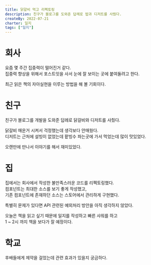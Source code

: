 ```yaml
---
title: 닭갈비 먹고 리펙토링
description: 친구가 블로그를 도와준 답례로 밥과 디저트를 사줬다.
createBy: 2022-07-21
charter: 일지
tags: ["일지"]
---
```


# 회사

요즘 몇 주간 집중력이 떨어진거 같다.  
집중력 향상을 위해서 포스트잇을 사서 눈에 잘 보이는 곳에 붙여둘려고 한다.

최근 읽은 책의 자아실현을 이루는 방법을 해 볼 기회이다.

# 친구

친구가 블로그를 개발을 도와준 답례로 닭갈비와 디저트를 사줬다.

닭갈비 매운거 시켜서 걱정했는데 생각보다 안매웠다.  
디저트는 근처에 설빙이 없었는데 팥빙수 파는곳에 가서 먹었는데 많이 맛있었다.

오랜만에 만나서 이야기를 해서 재미있었다.

# 집

집에서는 회사에서 작성한 불만족스러운 코드를 리펙토링했다.  
컴포넌트는 최대한 소스를 보기 좋게 작성했고,  
기존 컴포넌트에 존재하던 소스는 스토어에서 관리하게 구현했다.

특별히 문제가 있다면 API 관련된 예외처리 방안을 아직 생각하지 않았다.

오늘은 책을 읽고 싶기 때문에 일지를 작성하고 빠른 샤워를 하고  
1 ~ 2시 까지 책을 보다가 잘 예정이다.

# 학교

후배들에게 제약을 걸었는데 관련 효과가 있을지 궁금하다.
